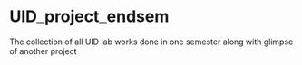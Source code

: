 # UID_project_endsem
The collection of all UID lab works done in one semester along with glimpse of another project
